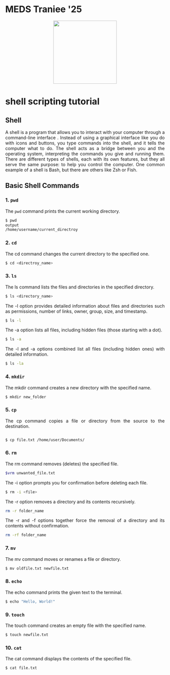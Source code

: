 # MEDS Traniee '25
<p align ="center"><img width=200 height=200 src='/home/nimra/Downloads/Untitled.jpeg'>
</p>

# shell scripting tutorial
## Shell
<div style= "text-align: justify;">A shell is a program that allows you to interact with your computer through a command-line interface . Instead of using a graphical interface like you do with icons and buttons, you type commands into the shell, and it tells the computer what to do. The shell acts as a bridge between you and the operating system, interpreting the commands you give and running them. There are different types of shells, each with its own features, but they all serve the same purpose: to help you control the computer. One common example of a shell is Bash, but there are others like Zsh or Fish.<div/>

## Basic Shell Commands

### 1. `pwd`
The `pwd` command prints the current working directory.

```bash
$ pwd
output
/home/username/current_directroy
```
### 2. `cd` 

The cd command changes the current directory to the specified one.
```bash
$ cd <directroy_name>
```
### 3. `ls`
The ls command lists the files and directories in the specified directory.
```bash
$ ls <directory_name>
```
The -l option provides detailed information about files and directories such as permissions, number of links, owner, group, size, and timestamp.
```bash
$ ls -l
```
The -a option lists all files, including hidden files (those starting with a dot).
```bash
$ ls -a
```
The -l and -a options combined list all files (including hidden ones) with detailed information.
``` bash
$ ls -la
```
### 4. `mkdir` 
The mkdir command creates a new directory with the specified name.
```bash
$ mkdir new_folder
```
### 5. `cp` <source> <destination>

The cp command copies a file or directory from the source to the destination.
```bash

$ cp file.txt /home/user/Documents/
```
### 6. `rm` <file>

The rm command removes (deletes) the specified file.
```bash
$vrm unwanted_file.txt
```
The -i option prompts you for confirmation before deleting each file.
```bash
$ rm -i <file>
```
The -r option removes a directory and its contents recursively.
```bash
rm -r folder_name
```
The -r and -f options together force the removal of a directory and its contents without confirmation.
```bash
rm -rf folder_name
```
### 7. `mv` <source> <destination>

The mv command moves or renames a file or directory.
```bash
$ mv oldfile.txt newfile.txt
```
### 8. `echo` <text>

The echo command prints the given text to the terminal.
```bash
$ echo "Hello, World!"
```
### 9. `touch` <file>

The touch command creates an empty file with the specified name.
```bash
$ touch newfile.txt
```
### 10. `cat` <file>

The cat command displays the contents of the specified file.
```bash
$ cat file.txt
```
